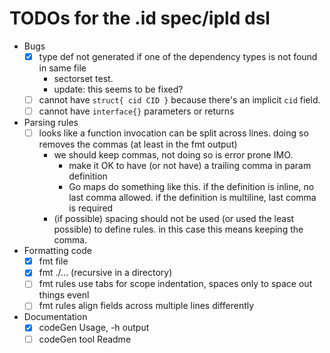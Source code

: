 
# TODOs for the .id spec/ipld dsl

- Bugs
  - [x] type def not generated if one of the dependency types is not found in same file
    - sectorset test.
    - update: this seems to be fixed?
  - [ ] cannot have `struct{ cid CID }` because there's an implicit `cid` field.
  - [ ] cannot have `interface{}` parameters or returns
- Parsing rules
  - [ ] looks like a function invocation can be split across lines. doing so removes the commas (at least in the fmt output)
    - we should keep commas, not doing so is error prone IMO.
      - make it OK to have (or not have) a trailing comma in param definition
      - Go maps do something like this. if the definition is inline, no last comma allowed. if the definition is multiline, last comma is required
    - (if possible) spacing should not be used (or used the least possible) to define rules. in this case this means keeping the comma.
- Formatting code
  - [x] fmt file
  - [x] fmt ./... (recursive in a directory)
  - [ ] fmt rules use tabs for scope indentation, spaces only to space out things evenl
  - [ ] fmt rules align fields across multiple lines differently
- Documentation
  - [x] codeGen Usage, -h output
  - [ ] codeGen tool Readme
